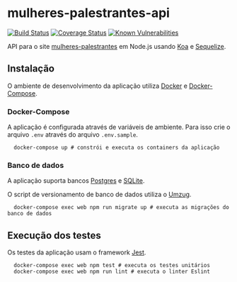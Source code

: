 # mulheres-palestrantes-api

[![Build Status](https://travis-ci.org/insideoutprojectbr/mulheres-palestrantes-api.svg?branch=master)](https://travis-ci.org/insideoutprojectbr/mulheres-palestrantes-api)
[![Coverage Status](https://coveralls.io/repos/github/insideoutprojectbr/mulheres-palestrantes-api/badge.svg)](https://coveralls.io/github/insideoutprojectbr/mulheres-palestrantes-api)
[![Known Vulnerabilities](https://snyk.io/test/github/insideoutprojectbr/mulheres-palestrantes-api/badge.svg)](https://snyk.io/test/github/insideoutprojectbr/mulheres-palestrantes-api)

API para o site [mulheres-palestrantes](https://github.com/insideoutprojectbr/mulheres-palestrantes) em Node.js usando [Koa](http://koajs.com/) e [Sequelize](http://docs.sequelizejs.com/).

## Instalação

O ambiente de desenvolvimento da aplicação utiliza [Docker](https://docs.docker.com/engine/installation/linux/docker-ce/ubuntu/) e [Docker-Compose](https://docs.docker.com/compose/install/).

### Docker-Compose

A aplicação é configurada através de variáveis de ambiente.
Para isso crie o arquivo `.env` através do arquivo `.env.sample`.

```
  docker-compose up # constrói e executa os containers da aplicação
```

### Banco de dados

A aplicação suporta bancos [Postgres](https://www.postgresql.org/) e [SQLite](https://sqlite.org/). 

O script de versionamento de banco de dados utiliza o [Umzug](https://github.com/sequelize/umzug).
```
  docker-compose exec web npm run migrate up # executa as migrações do banco de dados
```

## Execução dos testes

Os testes da aplicação usam o framework [Jest](http://facebook.github.io/jest/).  

```
  docker-compose exec web npm test # executa os testes unitários
  docker-compose exec web npm run lint # executa o linter Eslint
```
